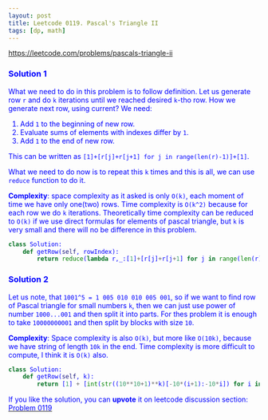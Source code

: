 ```yaml
---
layout: post
title: Leetcode 0119. Pascal's Triangle II
tags: [dp, math]
---
```


<a href="https://leetcode.com/problems/pascals-triangle-ii"> <font color = blue>https://leetcode.com/problems/pascals-triangle-ii

### Solution 1

What we need to do in this problem is to follow definition. Let us generate row `r` and do `k` iterations until we reached desired `k`-tho row. How we generate next row, using current? We need:
1. Add `1` to the beginning of new row.
2. Evaluate sums of elements with indexes differ by `1`.
3. Add `1` to the end of new row.

This can be written as `[1]+[r[j]+r[j+1] for j in range(len(r)-1)]+[1]`.

What we need to do now is to repeat this `k` times and this is all, we can use `reduce` function to do it.

**Complexity**: space complexity as it asked is only `O(k)`, each moment of time we have only one(two) rows. Time complexity is `O(k^2)` because for each row we do `k` iterations. Theoretically time complexity can be reduced to `O(k)` if we use direct formulas for elements of pascal triangle, but `k` is very small and there will no be difference in this problem.

```python
class Solution:
    def getRow(self, rowIndex):
        return reduce(lambda r,_:[1]+[r[j]+r[j+1] for j in range(len(r)-1)]+[1], range(rowIndex),[1])
```

### Solution 2

Let us note, that `1001^5 = 1 005 010 010 005 001`, so if we want to find row of Pascal triangle for small numbers `k`, then we can just use power of number `1000...001` and then split it into parts. For thes problem it is enough to take `10000000001` and then split by blocks with size `10`. 

**Complexity**: Space complexity is also `O(k)`, but more like `O(10k)`, because we have string of length `10k` in the end. Time complexity is more difficult to compute, I think it is `O(k)` also.

```python
class Solution:
    def getRow(self, k):
        return [1] + [int(str((10**10+1)**k)[-10*(i+1):-10*i]) for i in range(1,k+1)]
```

If you like the solution, you can **upvote** it on leetcode discussion section:<a href="https://leetcode.com/problems/pascals-triangle-ii/discuss/787212/python-two-o(k)-memory-oneliners-explained"> <font color = blue>Problem 0119
